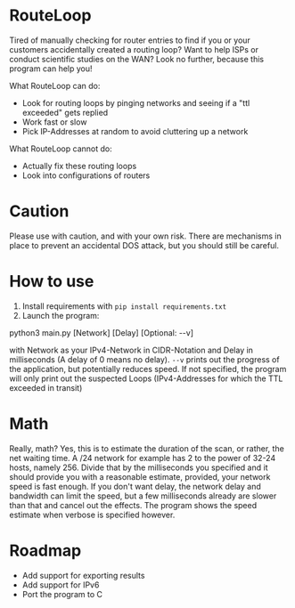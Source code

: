 # RouteLoop
Tired of manually checking for router entries to find if you or your customers accidentally created a routing loop? Want to help ISPs or conduct scientific studies on the WAN?
Look no further, because this program can help you!

What RouteLoop can do:
- Look for routing loops by pinging networks and seeing if a "ttl exceeded" gets replied
- Work fast or slow
- Pick IP-Addresses at random to avoid cluttering up a network

What RouteLoop cannot do:
- Actually fix these routing loops
- Look into configurations of routers

# Caution
Please use with caution, and with your own risk. There are mechanisms in place to prevent an accidental DOS attack, but you should still be careful.

# How to use
1. Install requirements with `pip install requirements.txt`
2. Launch the program:

python3 main.py [Network] [Delay] [Optional: --v]

with Network as your IPv4-Network in CIDR-Notation and Delay in milliseconds (A delay of 0 means no delay). `--v` prints out the progress of the application, but potentially reduces speed. If not specified, the program will only print out
the suspected Loops (IPv4-Addresses for which the TTL exceeded in transit)

# Math
Really, math? Yes, this is to estimate the duration of the scan, or rather, the net waiting time. A /24 network for example has 2 to the power of 32-24 hosts, namely 256. Divide that by the milliseconds you specified and it should provide you with a reasonable estimate, provided, your network speed is fast enough. If you don't want delay, the network delay and bandwidth can limit the speed, but a few milliseconds already are slower than that and cancel out the effects. The program shows the speed estimate when verbose is specified however. 

# Roadmap
- Add support for exporting results
- Add support for IPv6
- Port the program to C

